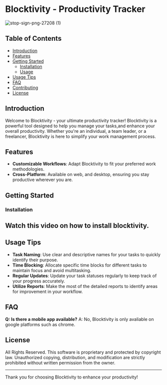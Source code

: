# Blocktivity - Productivity Tracker

![stop-sign-png-27208 (1)](https://github.com/ANGELCJR/silver-tribbleAC/assets/79959345/9ac949fa-d26b-495c-9768-6de4b3f4aa7a)

## Table of Contents

- [Introduction](#introduction)
- [Features](#features)
- [Getting Started](#getting-started)
  - [Installation](#installation)
  - [Usage](#usage)
- [Usage Tips](#usage-tips)
- [FAQ](#faq)
- [Contributing](#contributing)
- [License](#license)

## Introduction

Welcome to Blocktivity - your ultimate productivity tracker! Blocktivity is a powerful tool designed to help you manage your tasks,and enhance your overall productivity. Whether you're an individual, a team leader, or a freelancer, Blocktivity is here to simplify your work management process.

## Features

- **Customizable Workflows**: Adapt Blocktivity to fit your preferred work methodologies.
- **Cross-Platform**: Available on web, and desktop, ensuring you stay productive wherever you are.

## Getting Started

### Installation

## Watch this video on how to install blocktivity.




## Usage Tips

- **Task Naming**: Use clear and descriptive names for your tasks to quickly identify their purpose.
- **Time Blocking**: Allocate specific time blocks for different tasks to maintain focus and avoid multitasking.
- **Regular Updates**: Update your task statuses regularly to keep track of your progress accurately.
- **Utilize Reports**: Make the most of the detailed reports to identify areas for improvement in your workflow.

## FAQ

**Q: Is there a mobile app available?**
A: No, Blocktivity is only avaliable on google platforms such as chrome.


## License

All Rights Reserved. This software is proprietary and protected by copyright law. Unauthorized copying, distribution, and modification are strictly prohibited without written permission from the owner.

---

Thank you for choosing Blocktivity to enhance your productivity! 
